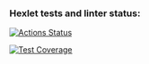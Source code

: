 ### Hexlet tests and linter status:
[![Actions Status](https://github.com/Rusakov13/frontend-project-46/workflows/hexlet-check/badge.svg)](https://github.com/Rusakov13/frontend-project-46/actions)

[![Test Coverage](https://api.codeclimate.com/v1/badges/83f869a2af80c42f3bf4/test_coverage)](https://codeclimate.com/github/Rusakov13/frontend-project-44/test_coverage)
